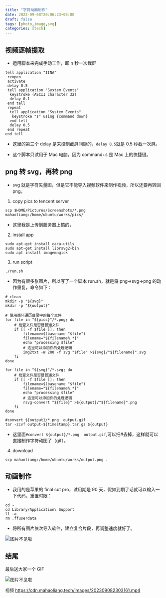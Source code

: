 ```yaml
---
title: "字符动画制作"
date: 2023-09-08T20:06:23+08:00
draft: false
tags: [photo,image,svg]
categories: [tech]
---
```

## 视频逐帧提取

- 运用脚本来完成手动工作，即 n 秒一次截屏

```
tell application "IINA"
 reopen
 activate
 delay 0.5
 tell application "System Events"
  keystroke (ASCII character 32)
  delay 0.1
 end tell
 repeat
  tell application "System Events"
   keystroke "s" using {command down}
  end tell
  delay 0.5
 end repeat
end tell
```

- 这里的第三个 delay 是来控制截屏间隙的，```delay 0.5```就是 0.5 秒截一次屏。

- 这个脚本只试用于 Mac 电脑，因为 command+s 是 Mac 上的快捷键。

## png 转 svg，再转 png

- svg 就是字符矢量图，但是它不能导入视频软件来制作视频，所以还要再转回 png。

1. copy pics to tencent server

```
scp $HOME/Pictures/Screenshots/*.png mahaoliang:/home/ubuntu/works/pics/
```

- 这里我是上传到服务器上搞的，

2. install app

```
sudo apt-get install caca-utils
sudo apt-get install librsvg2-bin
sudo apt install imagemagick
```

3. run script

```
./run.sh
```

- 因为有很多张图片，所以写了一个脚本 run.sh，就是将 png->svg->png 的动作重复，命令如下：

```
# clean
mkdir -p "${svg}"
mkdir -p "${output}"

# 使用循环遍历目录中的每个文件
for file in "${pics}"/*.png; do
    # 检查文件是否是普通文件
    if [[ -f $file ]]; then
        filename=$(basename "$file")
        filename="${filename%.*}"
        echo "processing $file"
        # 这里可以添加你的处理逻辑
        img2txt -W 200 -f svg "$file" >${svg}/"${filename}".svg
    fi
done

for file in "${svg}"/*.svg; do
    # 检查文件是否是普通文件
    if [[ -f $file ]]; then
        filename=$(basename "$file")
        filename="${filename%.*}"
        echo "processing $file"
        # 这里可以添加你的处理逻辑
        rsvg-convert "${file}" >${output}/"${filename}".png
    fi
done

#convert ${output}/*.png  output.gif
tar -zcvf output-${timestamp}.tar.gz ${output}
```

- 这里面```#convert ${output}/*.png  output.gif```,可以把#去掉，这样就可以直接制作字符动图了（gif）。

4. download

```
scp mahaoliang:/home/ubuntu/works/output.png .
```

## 动画制作

- 我用的是苹果的 final cut pro，试用期是 90 天，假如到期了话就可以输入一下代码，重置时限：

```
cd ~
cd Library/Application\ Support   
ll -a
rm .ffuserdata
```

- 将所有图片依次导入软件，建立复合片段，再调整速度就好了。

![图片不见啦](https://cdn.mahaoliang.tech/images/202309082216720.png)

## 结尾

最后送大家一个 GIF

![图片不见啦](https://cdn.mahaoliang.tech/images/202309082257419.gif)

视频 <https://cdn.mahaoliang.tech/images/202309082303161.mp4>

